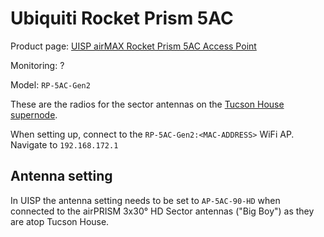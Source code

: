 # Ubiquiti Rocket Prism 5AC

Product page: [UISP airMAX Rocket Prism 5AC Access Point](https://store.ui.com/us/en/products/rocket-5ac-prism)

Monitoring: ?

Model: `RP-5AC-Gen2`

These are the radios for the sector antennas on the [Tucson House supernode](../networking/supernodes/tucson-house.md).

When setting up, connect to the `RP-5AC-Gen2:<MAC-ADDRESS>` WiFi AP. Navigate to `192.168.172.1`

## Antenna setting

In UISP the antenna setting needs to be set to `AP-5AC-90-HD` when connected to the airPRISM 3x30° HD Sector antennas ("Big Boy") as they are atop Tucson House.

